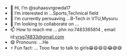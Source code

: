 - 👋 Hi, I’m @suhaasvrgowda17
- 👀 I’m interested in ...Sports,Technical field
- 🌱 I’m currently persuaving ...B-Tech in VTU,Mysuru
- 💞️ I’m looking to collaborate on ...
- 📫 How to reach me ... phn no:7483365814 , email id:vrsg74833@gmail.com
- 😄 Pronouns: ...He
- ⚡ Fun fact: ... Tooo fear to talk to girls😁😆😆😝😂😅😅

<!---
suhaasvrgowda17/suhaasvrgowda17 is a ✨ special ✨ repository because its `README.md` (this file) appears on your GitHub profile.
You can click the Preview link to take a look at your changes.
--->
